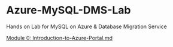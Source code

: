 # Azure-MySQL-DMS-Lab
Hands on Lab for MySQL on Azure & Database Migration Service

[Module 0: Introduction-to-Azure-Portal.md](https://github.com/SpektraSystems/Azure-MySQL-DMS-Lab/blob/master/Module%200:%20Introduction-to-Azure-Portal.md)
